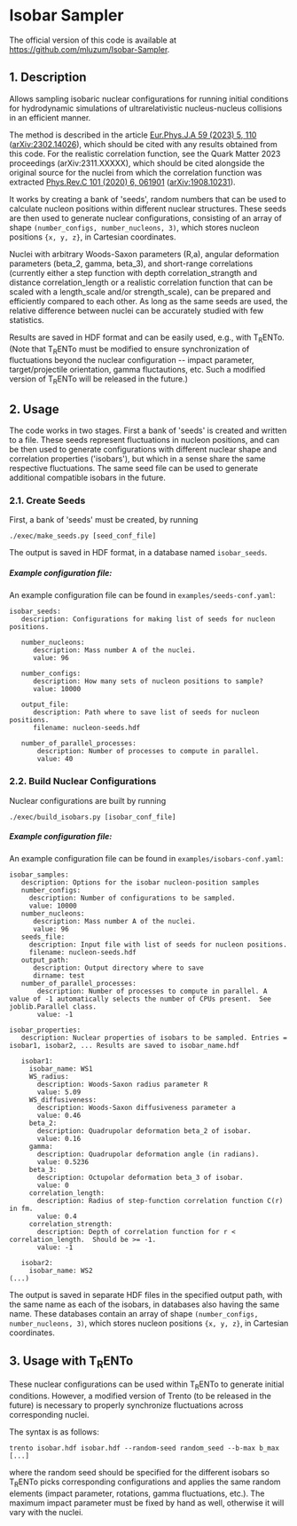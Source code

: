 # Isobar Sampler

The official version of this code is available at <https://github.com/mluzum/Isobar-Sampler>.

## 1. Description

Allows sampling isobaric nuclear configurations for running initial conditions for hydrodynamic simulations of ultrarelativistic nucleus-nucleus collisions in an efficient manner. 

The method is described in the article [Eur.Phys.J.A 59 (2023) 5, 110](https://link.springer.com/article/10.1140/epja/s10050-023-01021-8) ([arXiv:2302.14026](https://arxiv.org/abs/2302.14026)), which should be cited with any results obtained from this code.  For the realistic correlation function, see the Quark Matter 2023 proceedings (arXiv:2311.XXXXX), which should be cited alongside the original source for the nuclei from which the correlation function was extracted [Phys.Rev.C 101 (2020) 6, 061901](https://doi.org/10.1103/PhysRevC.101.061901) ([arXiv:1908.10231](https://arxiv.org/abs/1908.10231)).

It works by creating a bank of 'seeds', random numbers that can be used to calculate nucleon positions within different nuclear structures. These seeds are then used to generate nuclear configurations, consisting of an array of shape `(number_configs, number_nucleons, 3)`, which stores nucleon positions `{x, y, z}`, in Cartesian coordinates.  

Nuclei with arbitrary Woods-Saxon parameters (R,a), angular deformation parameters (beta_2, gamma, beta_3), and short-range correlations (currently either a step function with depth correlation_strangth and distance correlation_length or a realistic correlation function that can be scaled with a length_scale and/or strength_scale), can be prepared and efficiently compared to each other.  As long as the same seeds are used, the relative difference between nuclei can be accurately studied with few statistics.

Results are saved in HDF format and can be easily used, e.g., with T<sub>R</sub>ENTo.  (Note that T<sub>R</sub>ENTo must be modified to ensure synchronization of fluctuations beyond the nuclear configuration -- impact parameter, target/projectile orientation, gamma fluctautions, etc.  Such a modified version of T<sub>R</sub>ENTo will be released in the future.)

## 2. Usage

The code works in two stages. First a bank of 'seeds' is created and written to a file.  These seeds represent fluctuations in nucleon positions, and can be then  used to generate configurations with different nuclear shape and correlation properties ('isobars'), but which in a sense share the same respective fluctuations.   The same seed file can be used to generate additional compatible isobars in the future.

### 2.1. Create Seeds

First, a bank of 'seeds' must be created, by running

`./exec/make_seeds.py [seed_conf_file] `

The output is saved in HDF format, in a database named `isobar_seeds`.

##### Example configuration file:
An example configuration file can be found in `examples/seeds-conf.yaml`:
```
isobar_seeds:
   description: Configurations for making list of seeds for nucleon positions.
   
   number_nucleons: 
      description: Mass number A of the nuclei.
      value: 96
   
   number_configs:
      description: How many sets of nucleon positions to sample?
      value: 10000
         
   output_file:
      description: Path where to save list of seeds for nucleon positions.
      filename: nucleon-seeds.hdf

   number_of_parallel_processes:
       description: Number of processes to compute in parallel.  
       value: 40
```


### 2.2. Build Nuclear Configurations

Nuclear configurations are built by running

`./exec/build_isobars.py [isobar_conf_file]`

##### Example configuration file:
An example configuration file can be found in `examples/isobars-conf.yaml`:
```
isobar_samples:
   description: Options for the isobar nucleon-position samples
   number_configs:
     description: Number of configurations to be sampled.
     value: 10000
   number_nucleons: 
      description: Mass number A of the nuclei.
      value: 96    
   seeds_file:
     description: Input file with list of seeds for nucleon positions.
     filename: nucleon-seeds.hdf
   output_path:
      description: Output directory where to save 
      dirname: test
   number_of_parallel_processes:
       description: Number of processes to compute in parallel. A value of -1 automatically selects the number of CPUs present.  See joblib.Parallel class.
       value: -1

isobar_properties:
   description: Nuclear properties of isobars to be sampled. Entries = isobar1, isobar2, ... Results are saved to isobar_name.hdf
   
   isobar1:
     isobar_name: WS1
     WS_radius:
       description: Woods-Saxon radius parameter R
       value: 5.09
     WS_diffusiveness:
       description: Woods-Saxon diffusiveness parameter a
       value: 0.46
     beta_2:
       description: Quadrupolar deformation beta_2 of isobar.
       value: 0.16
     gamma:
       description: Quadrupolar deformation angle (in radians).
       value: 0.5236
     beta_3:
       description: Octupolar deformation beta_3 of isobar.
       value: 0
     correlation_length:
       description: Radius of step-function correlation function C(r) in fm.
       value: 0.4
     correlation_strength:
       description: Depth of correlation function for r < correlation_length.  Should be >= -1.
       value: -1

   isobar2:
     isobar_name: WS2
(...)
```

The output is saved in separate HDF files in the specified output path, with the same name as each of the isobars, in databases also having the same name. These databases contain an array of shape `(number_configs, number_nucleons, 3)`, which stores nucleon positions `{x, y, z}`, in Cartesian coordinates.

## 3. Usage with T<sub>R</sub>ENTo

These nuclear configurations can be used within T<sub>R</sub>ENTo to generate initial conditions. However, a  modified version of Trento (to be released in the future) is necessary to properly synchronize fluctuations across corresponding nuclei.

The syntax is as follows:

`trento isobar.hdf isobar.hdf --random-seed random_seed --b-max b_max [...]`

where the random seed should be specified for the different isobars so T<sub>R</sub>ENTo picks corresponding configurations and applies the same random elements (impact parameter, rotations, gamma fluctuations, etc.). The maximum impact parameter must be fixed by hand as well, otherwise it will vary with the nuclei.  




